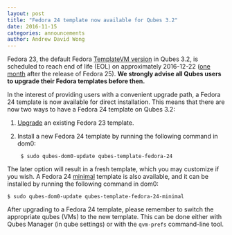 ```yaml
---
layout: post
title: "Fedora 24 template now available for Qubes 3.2"
date: 2016-11-15
categories: announcements
author: Andrew David Wong
---
```


Fedora 23, the default Fedora [TemplateVM version] in Qubes 3.2, is scheduled to
reach end of life (EOL) on approximately 2016-12-22
([one month][fedora-maintenance-schedule] after the release of Fedora 25). **We
strongly advise all Qubes users to upgrade their Fedora templates before then.**

In the interest of providing users with a convenient upgrade path, a Fedora 24
template is now available for direct installation. This means that there are now
two ways to have a Fedora 24 template on Qubes 3.2:

1. [Upgrade] an existing Fedora 23 template.

2. Install a new Fedora 24 template by running the following command in dom0:

        $ sudo qubes-dom0-update qubes-template-fedora-24

The later option will result in a fresh template, which you may customize if
you wish. A Fedora 24 [minimal] template is also available, and it can be
installed by running the following command in dom0:

    $ sudo qubes-dom0-update qubes-template-fedora-24-minimal

After upgrading to a Fedora 24 template, please remember to switch the
appropriate qubes (VMs) to the new template. This can be done either with Qubes
Manager (in qube settings) or with the `qvm-prefs` command-line tool.


[TemplateVM version]: /doc/supported-versions/#templates
[fedora-maintenance-schedule]: https://fedoraproject.org/wiki/Fedora_Release_Life_Cycle#Maintenance_Schedule
[Upgrade]: /doc/templates/fedora/#upgrading
[minimal]: /doc/templates/fedora-minimal/
